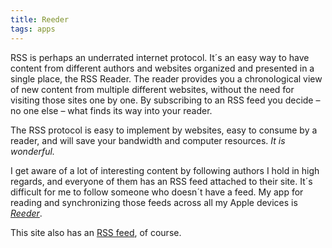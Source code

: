 ```yaml
---
title: Reeder
tags: apps
---
```

RSS is perhaps an underrated internet  protocol. It´s an easy way to have content from different authors and websites organized and presented in a single place, the RSS Reader. The reader provides you a chronological view of new content from multiple different websites, without the need for visiting those sites one by one. By subscribing to an RSS feed you decide   – no one else – what finds its way into your reader. 

The RSS protocol is easy to implement by websites, easy to consume by a reader, and will save your bandwidth and computer resources. *It is wonderful.*

I get aware of a lot of interesting content by following authors I hold in high regards, and everyone of them has an RSS feed attached to their site. It´s difficult for me to follow someone who doesn´t have a feed. My app for reading and synchronizing those feeds across all my Apple devices is [<cite>Reeder</cite>](https://reederapp.com). 

This site also has an [RSS feed](/feed.xml), of course.